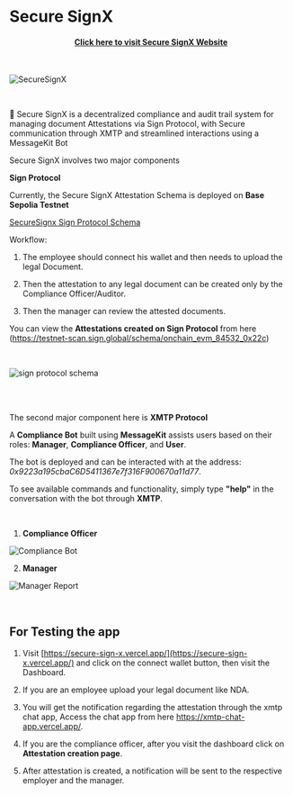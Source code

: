 # Secure SignX

<h4 align="center">
  <a href="https://secure-sign-x.vercel.app/">Click here to visit Secure SignX Website</a>
</h4>

<br />

![SecureSignX](https://github.com/user-attachments/assets/2dbd2c6f-e090-473e-b572-3cf3a8df31e4)

<br />

🧪 Secure SignX is a decentralized compliance and audit trail system for managing document Attestations via Sign Protocol, with Secure communication through XMTP and streamlined interactions using a MessageKit Bot

Secure SignX involves two major components

**Sign Protocol**

Currently, the Secure SignX Attestation Schema is deployed on **Base Sepolia Testnet**

[SecureSignx Sign Protocol Schema](https://testnet-scan.sign.global/schema/onchain_evm_84532_0x22c)

Workflow:

1. The employee should connect his wallet and then needs to upload the legal Document.
   
2. Then the attestation to any legal document can be created only by the Compliance Officer/Auditor.

3. Then the manager can review the attested documents.


You can view the **Attestations created on Sign Protocol** from here (https://testnet-scan.sign.global/schema/onchain_evm_84532_0x22c)

<br />

![sign protocol schema](https://github.com/user-attachments/assets/0845be75-e2a0-48d1-9e8a-1ccd03973d94)

<br />

<br />

The second major component here is **XMTP Protocol**

A **Compliance Bot** built using **MessageKit** assists users based on their roles: **Manager**, **Compliance Officer**, and **User**. 

The bot is deployed and can be interacted with at the address: *0x9223a195cbaC6D5411367e7f316F900670a11d77*.

To see available commands and functionality, simply type **"help"** in the conversation with the bot through **XMTP**.

<br />

1. **Compliance Officer**
   
![Compliance Bot](https://github.com/user-attachments/assets/477d95f5-53a4-4609-b2d5-c77e7b84dac9)

2. **Manager**

![Manager Report](https://github.com/user-attachments/assets/48b07db1-b548-463c-8d2d-323a4d8bab2c)

<br />

## For Testing the app 

1. Visit [https://secure-sign-x.vercel.app/](https://secure-sign-x.vercel.app/) and click on the connect wallet button, then visit the Dashboard.
   
2. If you are an employee upload your legal document like NDA.
   
3. You will get the notification regarding the attestation through the xmtp chat app, Access the chat app from here https://xmtp-chat-app.vercel.app/.

4. If you are the compliance officer, after you visit the dashboard click on **Attestation creation page**.

5. After attestation is created, a notification will be sent to the respective employer and the manager.
